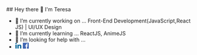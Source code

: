 <p align="left"> <img src="https://komarev.com/ghpvc/?username=tracyber&label=Profile%20views&color=d28fd5&style=flat" alt="" /> </p>
## Hey there 👋 I'm Teresa

- 🔭 I’m currently working on ... Front-End Development(JavaScript,React JS) | UI/UX Design
- 🌱 I’m currently learning ... ReactJS, AnimeJS
- 🤔 I’m looking for help with ... 
- [<img src="https://github.com/tracyber/tracyber/blob/master/uploads/linkedin.png">](https://www.linkedin.com/in/teresa-louis-80974b1a0/)     [<img src="https://github.com/tracyber/tracyber/blob/master/uploads/facebook.png">](https://www.facebook.com/teresa.louis1/) 

<p align="center"><img align="center" src="https://user-images.githubusercontent.com/70477887/117707432-3684c080-b1ec-11eb-8291-993896271aa8.gif" alt="" /></p> 
<p align="center"><img align="center" src="https://github-readme-stats.vercel.app/api?username=tracyber&show_icons=true&locale=en" alt="" /></p>
<p align="center"><img align="center" src="https://github-readme-stats.vercel.app/api/top-langs?username=tracyber&show_icons=true&locale=en&layout=compact" alt="" /></p>





